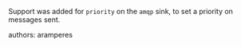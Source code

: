 Support was added for `priority` on the `amqp` sink, to set a priority on messages sent.

authors: aramperes
